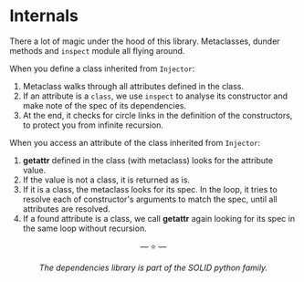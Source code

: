 # Internals

There a lot of magic under the hood of this library. Metaclasses, dunder
methods and `inspect` module all flying around.

When you define a class inherited from `Injector`:

1. Metaclass walks through all attributes defined in the class.
2. If an attribute is a `class`, we use `inspect` to analyse its
   constructor and make note of the spec of its dependencies.
3. At the end, it checks for circle links in the definition of the
   constructors, to protect you from infinite recursion.

When you access an attribute of the class inherited from `Injector`:

1. **getattr** defined in the class (with metaclass) looks for the attribute value.
2. If the value is not a class, it is returned as is.
3. If it is a class, the metaclass looks for its spec. In the loop, it tries to
   resolve each of constructor's arguments to match the spec, until all attributes
   are resolved.
4. If a found attribute is a class, we call **getattr** again looking for its spec
   in the same loop without recursion.

<p align="center">&mdash; ⭐️ &mdash;</p>
<p align="center"><i>The dependencies library is part of the SOLID python family.</i></p>
